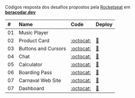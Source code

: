 Códigos resposta dos desafios propostos pela [Rocketseat](https://www.rocketseat.com.br/) em **[boracodar.dev](https://boracodar.dev/)**

| #   | Name                | Code                                                                                               | Deploy                                                                                          |
| :-- | :------------------ | :------------------------------------------------------------------------------------------------- | :---------------------------------------------------------------------------------------------- |
| 01  | Music Player        | []()                                                                                               | []()                                                                                            |
| 02  | Product Card        | [:octocat:](https://github.com/rafaelreisramos/boracodar.dev/tree/main/desafio-02_product-card)    | [:checkered_flag:](https://rafaelreisramos.github.io/boracodar.dev/desafio-02_product-card/)    |
| 03  | Buttons and Cursors | [:octocat:](https://github.com/rafaelreisramos/boracodar.dev/tree/main/desafio-03_button-docs)     | [:checkered_flag:](https://rafaelreisramos.github.io/boracodar.dev/desafio-03_button-docs/)     |
| 04  | Chat                | [:octocat:](https://github.com/rafaelreisramos/boracodar.dev/tree/main/desafio-04_chat)            | [:checkered_flag:](https://rafaelreisramos.github.io/boracodar.dev/desafio-04_chat/)            |
| 05  | Calculator          | [:octocat:](https://github.com/rafaelreisramos/boracodar.dev/tree/main/desafio-05_calculator)      | [:checkered_flag:](https://rafaelreisramos.github.io/boracodar.dev/desafio-05_calculator/)      |
| 06  | Boarding Pass       | [:octocat:](https://github.com/rafaelreisramos/boracodar.dev/tree/main/desafio-06_boarding-pass)   | [:checkered_flag:](https://rafaelreisramos.github.io/boracodar.dev/desafio-06_boarding-pass/)   |
| 07  | Carnaval Web Site   | [:octocat:](https://github.com/rafaelreisramos/boracodar.dev/tree/main/desafio-07_find-your-block) | [:checkered_flag:](https://rafaelreisramos.github.io/boracodar.dev/desafio-07_find-your-block/) |
| 07  | Dashboard           | [:octocat:](https://github.com/rafaelreisramos/boracodar.dev/tree/main/08_dashboard)               | [:checkered_flag:](https://rafaelreisramos.github.io/boracodar.dev/08_dashboard/)               |
